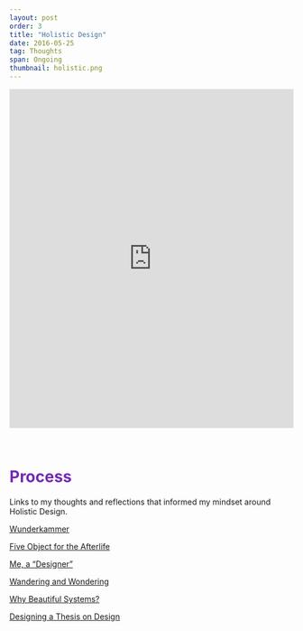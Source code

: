 ```yaml
---
layout: post
order: 3
title: "Holistic Design"
date: 2016-05-25
tag: Thoughts
span: Ongoing
thumbnail: holistic.png
---
```


<iframe src="https://player.vimeo.com/video/189889759?color=742bb5&portrait=0" style="margin-bottom:30px" width="100%" height="600px" frameborder="0" webkitallowfullscreen mozallowfullscreen allowfullscreen></iframe>

<h1 style="color:#742bb5">Process</h1>

Links to my thoughts and reflections that informed my mindset around Holistic Design.

<p><a target="_blanl" href="https://medium.com/@alberttopdjian/wunderkammer-e8ffe77c2b4f">Wunderkammer</a></p>
<p><a target="_blanl" href="https://medium.com/@alberttopdjian/five-object-for-the-afterlife-7e22ea4d2061">Five Object for the Afterlife</a></p>
<p><a target="_blanl" href="https://medium.com/@alberttopdjian/me-a-designer-40eca4813aea">Me, a “Designer”</a></p>
<p><a target="_blanl" href="https://medium.com/@alberttopdjian/wandering-and-wondering-8a24b07f061c">Wandering and Wondering</a></p>
<p><a target="_blanl" href="https://medium.com/@alberttopdjian/why-beautiful-systems-d25cc99e5e8">Why Beautiful Systems?</a></p>
<p><a target="_blanl" href="https://medium.com/@alberttopdjian/designing-a-thesis-on-design-c3dbf6dfaa8f">Designing a Thesis on Design</a></p>